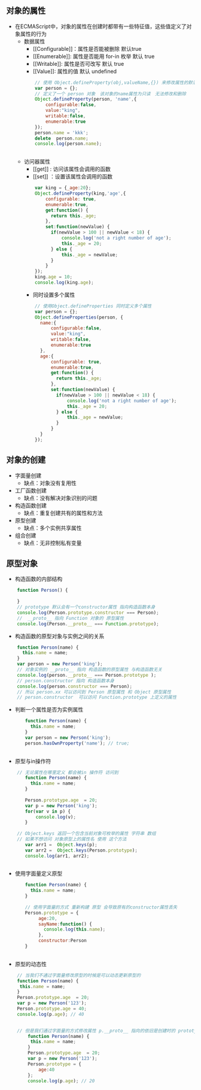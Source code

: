对象的属性
--
* 在ECMAScript中，对象的属性在创建时都带有一些特征值，这些值定义了对象属性的行为
    * 数据属性
        * \[\[Configurable]]：属性是否能被删除 默认true 
        * \[\[Enumerable]]: 属性是否能用 for-in 枚举 默认 true
        * \[\[Writable]]: 属性是否可改写 默认 true
        * \[\[Value]]: 属性的值 默认 undefined 
        ```javascript
            // 使用 Object.defineProperty(obj,valueName,{}) 来修改属性的默认特性
            var person = {};
            // 定义了一个 person 对象　该对象的name属性为只读　无法修改和删除
            Object.defineProperty(person, 'name',{
                configurable:false,
                value:"king",
                writable:false,
                enumerable:true
            });
            person.name = 'kkk';
            delete  person.name;
            console.log(person.name);
            
        ```
    * 访问器属性
        * \[\[get]] : 访问该属性会调用的函数
        * \[\[set]] ：设置该属性会调用的函数
        ```javascript
            var king = {_age:20};
            Object.defineProperty(king,'age',{
                configurable: true,
                enumerable:true,
                get:function() {
                  return this._age;
                },
                set:function(newValue) {
                  if(newValue > 100 || newValue < 18) {
                      console.log('not a right number of age');
                      this._age = 20;
                  } else {
                      this._age = newValue;
                  }
                }
            });
            king.age = 10;
            console.log(king.age);
        ```
        * 同时设置多个属性
        ```javascript
            // 使用Object.defineProperties 同时定义多个属性 
            var person = {};
            Object.defineProperties(person, {
              name:{
                  configurable:false,
                  value:"king",
                  writable:false,
                  enumerable:true
              },
              age:{
                  configurable: true,
                  enumerable:true,
                  get:function() {
                    return this._age;
                  },
                  set:function(newValue) {
                    if(newValue > 100 || newValue < 18) {
                        console.log('not a right number of age');
                        this._age = 20;
                    } else {
                        this._age = newValue;
                    }
                  }
              }  
            });
        ```
        
对象的创建
--
* 字面量创建
    * 缺点：对象没有复用性
* 工厂函数创建
    * 缺点：没有解决对象识别的问题 
* 构造函数创建
    * 缺点：重复创建共有的属性和方法
* 原型创建
    * 缺点：多个实例共享属性
* 组合创建 
    * 缺点：无非控制私有变量

原型对象
--
* 构造函数的内部结构
```javascript
    function Person() {
      
    }
    // prototype 默认会有一个constructor属性 指向构造函数本身
    console.log(Person.prototype.constructor === Person);
    //  __proto__ 指向 Function 对象的 原型属性
    console.log(Person.__proto__ === Function.prototype);
```
* 构造函数的原型对象与实例之间的关系
```javascript
    function Person(name) {
      this.name = name;
    }
    var person = new Person('king');
    // 对象实例的 __proto__ 指向 构造函数的原型属性 与构造函数无关
    console.log(person.__proto__ === Person.prototype );
    // person.constructor 指向 构造函数本身
    console.log(person.constructor === Person);
    // 所以 person.xx 可以访问到 Person 原型属性 和 Object 原型属性 
    // person.constructor  可以访问 Function.prototype 上定义的属性
```
* 判断一个属性是否为实例属性
```javascript
       function Person(name) {
         this.name = name;
       }
       var person = new Person('king');
       person.hasOwnProperty('name'); // true;
        
```
* 原型与in操作符
```javascript
    // 无论属性在哪里定义 都会被in 操作符 访问到
       function Person(name) {
         this.name = name;
       }
       
       Person.prototype.age  = 20;
       var p = new Person('king');
       for(var v in p) {
           console.log(v);
       }
       
    // Object.keys 返回一个包含当前对象可枚举的属性 字符串 数组
    // 如果不想访问 对象原型上的属性名 使用 这个方法
       var arr1 =  Object.keys(p);   
       var arr2 =  Object.keys(Person.prototype);
       console.log(arr1, arr2);
           
```
* 使用字面量定义原型
```javascript
       function Person(name) {
         this.name = name;
       }
       
       // 使用字面量的方式 重新构建 原型 会导致原有的constructor属性丢失
       Person.prototype = {
            age:20,
            sayName:function() {
              console.log(this.name);
            },
            constructor:Person
       }
       
```
* 原型的动态性 
```javascript
    // 当我们不通过字面量修改原型的时候是可以动态更新原型的
    function Person(name) {
     this.name = name;
    }
    Person.prototype.age  = 20;
    var p = new Person('123');
    Person.prototype.age = 40;
    console.log(p.age); // 40
  
```
```javascript
    // 但是我们通过字面量的方式修改属性 p.__proto__ 指向的依旧是创建时的 prototype
        function Person(name) {
         this.name = name;
        }
        Person.prototype.age  = 20;
        var p = new Person('123');
        Person.prototype = {
            age:40
        };
        console.log(p.age); // 20
```